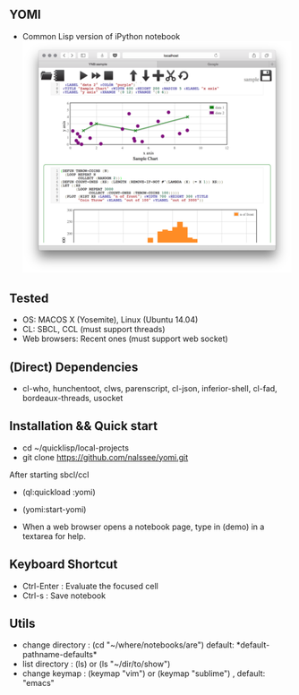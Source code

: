 ## YOMI
- Common Lisp version of iPython notebook
![Alt text](/images/ss1.png?raw=true "Screen Shot")

## Tested
- OS: MACOS X (Yosemite), Linux (Ubuntu 14.04)
- CL: SBCL, CCL (must support threads)
- Web browsers: Recent ones (must support web socket)

## (Direct) Dependencies 
- cl-who, hunchentoot, clws, parenscript, cl-json, inferior-shell, cl-fad, bordeaux-threads, usocket


## Installation && Quick start
- cd ~/quicklisp/local-projects
- git clone https://github.com/nalssee/yomi.git

After starting sbcl/ccl
- \(ql:quickload :yomi\)
- \(yomi:start-yomi\)

- When a web browser opens a notebook page, type in (demo) in a textarea for help.


## Keyboard Shortcut
- Ctrl-Enter : Evaluate the focused cell
- Ctrl-s : Save notebook

## Utils
- change directory : (cd "~/where/notebooks/are") default: \*default-pathname-defaults\*
- list directory : (ls) or (ls "~/dir/to/show")
- change keymap : (keymap "vim") or (keymap "sublime") , default: "emacs"

